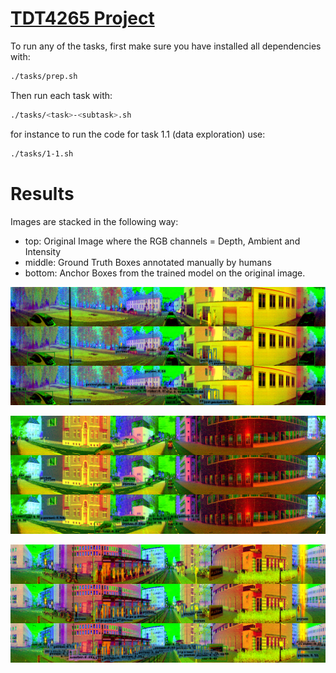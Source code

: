 # [TDT4265 Project](report/report.pdf)

To run any of the tasks, first make sure you have installed all dependencies with:
```sh
./tasks/prep.sh
```

Then run each task with:
```sh
./tasks/<task>-<subtask>.sh
```

for instance to run the code for task 1.1 (data exploration) use:
```sh
./tasks/1-1.sh
```



# Results

Images are stacked in the following way:

- top: Original Image where the RGB channels = Depth, Ambient and Intensity
- middle: Ground Truth Boxes annotated manually by humans
- bottom: Anchor Boxes from the trained model on the original image.

![](outputs/images/comparison_images/_updated_dataset/image_2.png)

![](outputs/images/comparison_images/_updated_dataset/image_6.png)

![](outputs/images/comparison_images/_updated_dataset/image_10.png)

